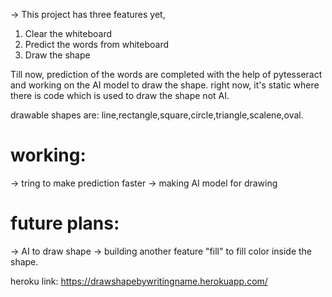 -> This project has three features yet,
   1) Clear the whiteboard
   2) Predict the words from whiteboard
   3) Draw the shape

Till now, prediction of the words are completed with the help of pytesseract and working on the AI model to draw the shape. 
right now, it's static where there is code which is used to draw the shape not AI.

drawable shapes are: line,rectangle,square,circle,triangle,scalene,oval.

# working:
-> tring to make prediction faster
-> making AI model for drawing 

# future plans:
-> AI to draw shape
-> building another feature "fill" to fill color inside the shape.

heroku link: https://drawshapebywritingname.herokuapp.com/
